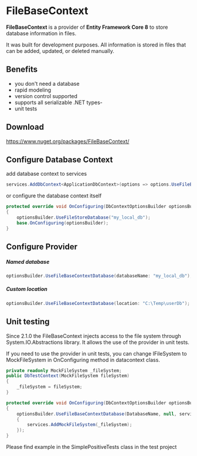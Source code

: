 # FileBaseContext

**FileBaseContext** is a provider of **Entity Framework Core 8** to store database information in files. 

It was built for development purposes. All information is stored in files that can be added, updated, or deleted manually.

## Benefits

- you don't need a database
- rapid modeling
- version control supported
- supports all serializable .NET types-
- unit tests

## Download

https://www.nuget.org/packages/FileBaseContext/

## Configure Database Context

add database context to services

```cs
services.AddDbContext<ApplicationDbContext>(options => options.UseFileBaseContextDatabase("dbUser"));
```

or configure the database context itself

```cs
protected override void OnConfiguring(DbContextOptionsBuilder optionsBuilder)
{
	optionsBuilder.UseFileStoreDatabase("my_local_db");
	base.OnConfiguring(optionsBuilder);
}
```

## Configure Provider

##### Named database 
```cs
optionsBuilder.UseFileBaseContextDatabase(databaseName: "my_local_db");
```

##### Custom location
```cs
optionsBuilder.UseFileBaseContextDatabase(location: "C:\Temp\userDb");
```

## Unit testing

Since 2.1.0 the FileBaseContext injects access to the file system through System.IO.Abstractions library. It allows the use of the provider in unit tests.

If you need to use the provider in unit tests, you can change IFileSystem to MockFileSystem in OnConfiguring method in datacontext class.

```cs
private readonly MockFileSystem _fileSystem;
public DbTestContext(MockFileSystem fileSystem)
{
    _fileSystem = fileSystem;
}

protected override void OnConfiguring(DbContextOptionsBuilder optionsBuilder)
{
    optionsBuilder.UseFileBaseContextDatabase(DatabaseName, null, services =>
    {
        services.AddMockFileSystem(_fileSystem);
    });
}
```
Please find example in the SimplePositiveTests class in the test project
